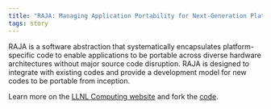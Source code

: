 ```yaml
---
title: "RAJA: Managing Application Portability for Next-Generation Platforms"
tags: story
---
```


RAJA is a software abstraction that systematically encapsulates platform-specific code to enable applications to be portable across diverse hardware architectures without major source code disruption. RAJA is designed to integrate with existing codes and provide a development model for new codes to be portable from inception.

Learn more on the [LLNL Computing website](https://computing.llnl.gov/projects/raja-managing-application-portability-next-generation-platforms) and fork the [code](https://github.com/LLNL/raja).
